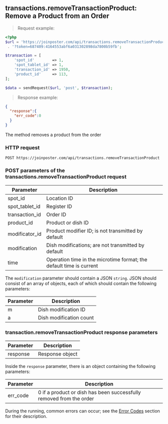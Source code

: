 ## transactions.removeTransactionProduct: Remove a Product from an Order

> Request example:

```php
<?php
$url = 'https://joinposter.com/api/transactions.removeTransactionProduct'
 . '?token=687409:4164553abf6a031302898da7800b59fb';

$transaction = [
    'spot_id'        => 1,
    'spot_tablet_id' => 1,
    'transaction_id' => 1950,
    'product_id'     => 113,
];

$data = sendRequest($url, 'post', $transaction);
```

> Response example:

```json
{  
  "response":{  
    "err_code":0
  }
}
```

The method removes a product from the order

### HTTP request

`POST https://joinposter.com/api/transactions.removeTransactionProduct`

### POST parameters of the transactions.removeTransactionProduct request

Parameter | Description
--------- | -----------
spot_id | Location ID
spot_tablet_id | Register ID
transaction_id | Order ID
product_id | Product or dish ID
modificator_id | Product modifier ID; is not transmitted by default
modification | Dish modifications; are not transmitted by default
time | Operation time in the microtime format; the default time is current

The `modification` parameter should contain a JSON `string`. JSON should consist of an array of objects, each of which should contain the following parameters:

Parameter | Description
--------- | -----------
m | Dish modification ID
a | Dish modification count

### transaction.removeTransactionProduct response parameters

Parameter | Description
--------- | -----------
response | Response object

Inside the `response` parameter, there is an object containing the following parameters:

Parameter | Description
--------- | -----------
err_code | 0 if a product or dish has been successfully removed from the order

During the running, common errors can occur; see the [Error Codes](/en/docs/v3/web/errors) section for their description.

